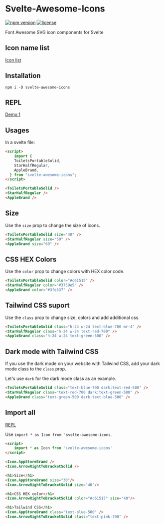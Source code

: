 # Svelte-Awesome-Icons

[![npm version](https://badgen.net/npm/v/svelte-awesome-icons)](https://www.npmjs.com/package/svelte-awesome-icons)
[![license](https://badgen.net/npm/license/svelte-awesome-icons)](https://github.com/shinokada/svelte-awesome-icons/blob/main/LICENSE)

Font Awesome SVG icon components for Svelte

## Icon name list

[Icon list](https://github.com/shinokada/svelte-awesome-icons/blob/main/icon-list.md)

## Installation

```
npm i -D svelte-awesome-icons
```

## REPL

[Demo 1](https://svelte.dev/repl/901754e21a0a4c97ab49832fce77619d?version=3.48.0)

## Usages

In a svelte file:

```html
<script>
    import {
    ToiletsPortableSolid,
    StarHalfRegular,
    AppleBrand,
  } from "svelte-awesome-icons";
</script>

<ToiletsPortableSolid />
<StarHalfRegular />
<AppleBrand />
```

## Size

Use the `size` prop to change the size of icons.

```html
<ToiletsPortableSolid size="40" />
<StarHalfRegular size="50" />
<AppleBrand size="60" />
```

## CSS HEX Colors

Use the `color` prop to change colors with HEX color code.

```html
<ToiletsPortableSolid color="#c61515" />
<StarHalfRegular color="#3759e5" />
<AppleBrand color="#3fe537" />
```

## Tailwind CSS suport

Use the `class` prop to change size, colors and add additional css.

```html
<ToiletsPortableSolid class="h-24 w-24 text-blue-700 mr-4" />
<StarHalfRegular class="h-24 w-24 text-red-700" />
<AppleBrand class="h-24 w-24 text-green-500" />
```

## Dark mode with Tailwind CSS

If you use the dark mode on your website with Tailwind CSS, add your dark mode class to the `class` prop.

Let's use `dark` for the dark mode class as an example.

```html
<ToiletsPortableSolid class="text-blue-700 dark:text-red-500" />
<StarHalfRegular class="text-red-700 dark:text-green-500" />
<AppleBrand class="text-green-500 dark:text-blue-500" />
```

## Import all

[REPL](https://svelte.dev/repl/c0045886b264408fba13f1de70c42932?version=3.48.0)

Use `import * as Icon from 'svelte-awesome-icons`.

```html
<script>
	import * as Icon from 'svelte-awesome-icons'
</script>

<Icon.AppStoreBrand />
<Icon.ArrowRightToBracketSolid />

<h1>Size</h1>
<Icon.AppStoreBrand size="30"/>
<Icon.ArrowRightToBracketSolid size="40"/>

<h1>CSS HEX color</h1>
<Icon.ArrowRightToBracketSolid color="#c61515" size="40"/>

<h1>Tailwind CSS</h1>
<Icon.AppStoreBrand class="text-blue-500" />
<Icon.ArrowRightToBracketSolid class="text-pink-700" />
```
